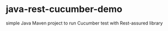 # java-rest-cucumber-demo
simple Java Maven project to run Cucumber test with Rest-assured library  
